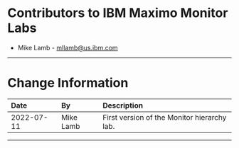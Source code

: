 
# Contributors to IBM Maximo Monitor Labs

- Mike Lamb - <mllamb@us.ibm.com>

---

# Change Information

|Date     |By             | Description                                           |
|:--------|:--------------|:------------------------------------------------------|
|2022-07-11|Mike Lamb|First version of the Monitor hierarchy lab. |

---
